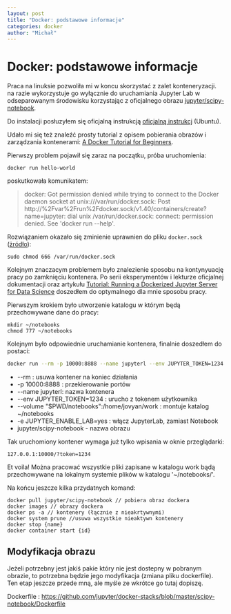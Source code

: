 ```yaml
---
layout: post
title: "Docker: podstawowe informacje"
categories: docker
author: "Michał"
---
```


# Docker: podstawowe informacje

Praca na linuksie pozwoliła mi w koncu skorzystać z zalet konteneryzacji. na razie wykorzystuje go wyłącznie do uruchamiania Jupyter Lab w odseparowanym środowisku korzystając z oficjalnego obrazu [jupyter/scipy-notebook](https://hub.docker.com/r/jupyter/scipy-notebook). 

Do instalacji posłuzyłem się oficjalną instrukcją [oficjalną instrukcj](https://docs.docker.com/engine/install/ubuntu/) (Ubuntu).

Udało mi się też znaleźć prosty tutorial z opisem pobierania obrazów i zarządzania kontenerami: [A Docker Tutorial for Beginners](https://docker-curriculum.com/). 

Pierwszy problem pojawił się zaraz na początku, próba uruchomienia:
```
docker run hello-world
```

poskutkowała komunikatem:
> docker: Got permission denied while trying to connect to the Docker daemon socket at unix:///var/run/docker.sock: Post http://%2Fvar%2Frun%2Fdocker.sock/v1.40/containers/create?name=jupyter: dial unix /var/run/docker.sock: connect: permission denied.
See 'docker run --help'.

Rozwiązaniem okazało się zminienie uprawnien do pliku `docker.sock` ([żródło](https://www.digitalocean.com/community/questions/how-to-fix-docker-got-permission-denied-while-trying-to-connect-to-the-docker-daemon-socket)):

```
sudo chmod 666 /var/run/docker.sock
```

Kolejnym znaczacym problemem było znalezienie sposobu na kontynyuację pracy po zamknięciu kontenera. Po serii eksperymentów i lekturze oficjalnej dokumentacji oraz artykułu [Tutorial: Running a Dockerized Jupyter Server for Data Science](https://www.dataquest.io/blog/docker-data-science/) doszedłem do optymalnego dla mnie sposobu pracy. 

Pierwszym krokiem było utworzenie katalogu w  którym będą przechowywane dane do pracy: 
```
mkdir ~/notebooks
chmod 777 ~/notebooks
```
Kolejnym było odpowiednie uruchamianie kontenera, finalnie doszedłem do postaci:

```bash
docker run --rm -p 10000:8888 --name jupyterl --env JUPYTER_TOKEN=1234 --volume "$PWD/notebooks":/home/jovyan/work -e JUPYTER_ENABLE_LAB=yes jupyter/scipy-notebook
```

* --rm : usuwa kontener na koniec działania
* -p 10000:8888 : przekierowanie portów
* --name jupyterl: nazwa kontenera
* --env JUPYTER_TOKEN=1234 : urucho z tokenem użytkownika
* --volume "$PWD/notebooks":/home/jovyan/work : montuje katalog ~/notebooks
* -e JUPYTER_ENABLE_LAB=yes : włącz JupyterLab, zamiast Notebook
* jupyter/scipy-notebook - nazwa obrazu

Tak uruchomiony kontener wymaga już tylko wpisania w oknie przeglądarki:

```
127.0.0.1:10000/?token=1234
```

Et voila! Można pracować wszystkie pliki zapisane w katalogu work bądą przechowywane na lokalnym systemie plików w katalogu '~/notebooks/'.

Na końcu jeszcze kilka przydatnych komand:
```
docker pull jupyter/scipy-notebook // pobiera obraz dockera
docker images // obrazy dockera
docker ps -a // kontenery (łącznie z nieakrtywnymi)
docker system prune //usuwa wszystkie nieaktywn kontenery
docker stop {name}
docker container start {id}
```

## Modyfikacja obrazu

Jeżeli potrzebny jest jakiś pakie który nie jest dostepny w pobranym obrazie, to potrzebna będzie jego modyfikacja (zmiana pliku dockerfile). Ten etap jeszcze przede mną, ale myśle ze wkrótce go tutaj dopiszę.


Dockerfile : https://github.com/jupyter/docker-stacks/blob/master/scipy-notebook/Dockerfile
